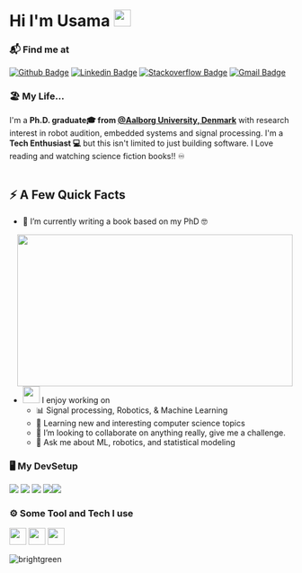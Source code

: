 <h1>Hi I'm Usama <img height="30px" src="assets/catjam.gif"></h1>
</h1>

### 📬 Find me at
[![Github Badge](http://img.shields.io/badge/-Github-black?style=flat-square&logo=github&link=https://github.com/irtiq7)](https://github.com/irtiq7) 
[![Linkedin Badge](https://img.shields.io/badge/-LinkedIn-blue?style=flat-square&logo=Linkedin&logoColor=white&link=https://www.linkedin.com/in/usamasaqib/)](https://www.linkedin.com/in/usamasaqib/)
[![Stackoverflow Badge](https://img.shields.io/badge/-Stack%20overflow-FE7A16?style=flat-square&logo=stack-overflow&logoColor=white&link=https://stackoverflow.com/users/4024530/usama)](https://stackoverflow.com/users/4024530/usama)
[![Gmail Badge](https://img.shields.io/badge/-Gmail-d14836?style=flat-square&logo=Gmail&logoColor=white&link=mailto:usamasaqib@gmail.com)](usamasaqib@gmail.com)


### 🏖️ My Life... 
I'm a **Ph.D. graduate🎓 from [@Aalborg University, Denmark](https://www.aau.dk/)** with research interest in robot audition, embedded systems and signal processing. I'm a **Tech Enthusiast 💻** but this isn't limited to just building software. I Love reading and watching science fiction books!! ♾️ <br/><br/>


## ⚡️ A Few Quick Facts
- 🌱 I’m currently writing a book based on my PhD 🤓
<img width="490" height="270" src="assets/haskell-line-comment-block.gif" align=right>

- <img src="https://media.giphy.com/media/WUlplcMpOCEmTGBtBW/giphy.gif" width="30">  I enjoy working on
    - 📊 Signal processing, Robotics, & Machine Learning
    - 📐 Learning new and interesting computer science topics
    - 👯 I’m looking to collaborate on anything really, give me a challenge.
    - 💬 Ask me about ML, robotics, and statistical modeling 
  
### 🖥️ My DevSetup
<img src="https://img.shields.io/badge/Windows-0078D6?style=for-the-badge&logo=windows&logoColor=white"> <img src="https://img.shields.io/badge/Google%20Chrome-4285F4?style=for-the-badge&logo=GoogleChrome&logoColor=white"> <img src="https://img.shields.io/badge/Visual%20Studio%20Code-0078d7.svg?style=for-the-badge&logo=visual-studio-code&logoColor=white"> <img src="https://img.shields.io/badge/shell_script-%23121011.svg?style=for-the-badge&logo=gnu-bash&logoColor=white"><img src="https://img.shields.io/badge/Ubuntu-E95420?style=for-the-badge&logo=ubuntu&logoColor=white">

### ⚙️ Some Tool and Tech I use
<code><img height="30" src="https://w7.pngwing.com/pngs/46/626/png-transparent-c-logo-the-c-programming-language-computer-icons-computer-programming-source-code-programming-miscellaneous-template-blue.png"></code>
<code><img height="30" src="https://www.clipartmax.com/png/middle/279-2791029_python-icon-python-logo.png"></code>
<code><img height="30" src="https://encrypted-tbn0.gstatic.com/images?q=tbn:ANd9GcQZccoVMr_3wsUQyCaVWV5joh5dz6_1o_M07rT88Vg&s"></code> 

![brightgreen](https://komarev.com/ghpvc/?username=irtiq7)
